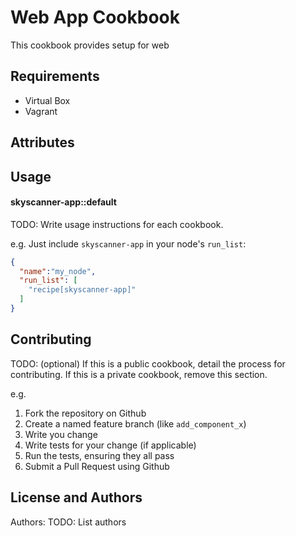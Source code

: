 Web App Cookbook
=======================
This cookbook provides setup for web  

Requirements
------------
- Virtual Box 
- Vagrant 


Attributes
----------


Usage
-----
#### skyscanner-app::default
TODO: Write usage instructions for each cookbook.

e.g.
Just include `skyscanner-app` in your node's `run_list`:

```json
{
  "name":"my_node",
  "run_list": [
    "recipe[skyscanner-app]"
  ]
}
```

Contributing
------------
TODO: (optional) If this is a public cookbook, detail the process for contributing. If this is a private cookbook, remove this section.

e.g.
1. Fork the repository on Github
2. Create a named feature branch (like `add_component_x`)
3. Write you change
4. Write tests for your change (if applicable)
5. Run the tests, ensuring they all pass
6. Submit a Pull Request using Github

License and Authors
-------------------
Authors: TODO: List authors
